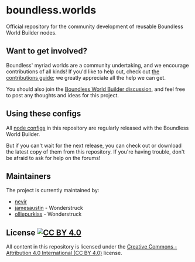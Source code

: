 # boundless.worlds

Official repository for the community development of reusable Boundless World Builder nodes.

## Want to get involved?

Boundless' myriad worlds are a community undertaking, and we encourage contributions of all kinds!  If you'd like to help out, check out [the contributions guide](./CONTRIBUTING.md); we greatly appreciate all the help we can get.

You should also join the [Boundless World Builder discussion](https://forum.playboundless.com/c/modding), and feel free to post any thoughts and ideas for this project.

## Using these configs

All [node configs](./config) in this repository are regularly released with the Boundless World Builder.

But if you can't wait for the next release, you can check out or download the latest copy of them from this repository.  If you're having trouble, don't be afraid to ask for help on the forums!

## Maintainers

The project is currently maintained by:

* [nevir](https://github.com/nevir)
* [jamesaustin](https://github.com/jamesaustin) - Wonderstruck
* [olliepurkiss](https://github.com/olliepurkiss) - Wonderstruck

## License [![CC BY 4.0](http://mirrors.creativecommons.org/presskit/buttons/80x15/svg/by.svg)](http://creativecommons.org/licenses/by/4.0/)

All content in this repository is licensed under the [Creative Commons - Attribution 4.0 International (CC BY 4.0)](http://creativecommons.org/licenses/by/4.0/) license.
